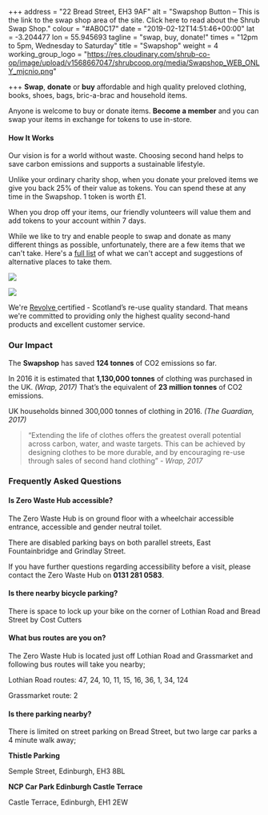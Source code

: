 +++
address = "22 Bread Street, EH3 9AF"
alt = "Swapshop Button – This is the link to the swap shop area of the site. Click here to read about the Shrub Swap Shop."
colour = "#AB0C17"
date = "2019-02-12T14:51:46+00:00"
lat = -3.204477
lon = 55.945693
tagline = "swap, buy, donate!"
times = "12pm to 5pm, Wednesday to Saturday"
title = "Swapshop"
weight = 4
working_group_logo = "https://res.cloudinary.com/shrub-co-op/image/upload/v1568667047/shrubcoop.org/media/Swapshop_WEB_ONLY_mjcnio.png"

+++
**Swap**, **donate** or **buy** affordable and high quality preloved clothing, books, shoes, bags, bric-a-brac and household items.

Anyone is welcome to buy or donate items. **Become a member** and you can swap your items in exchange for tokens to use in-store.

#### **How It Works**

Our vision is for a world without waste. Choosing second hand helps to save carbon emissions and supports a sustainable lifestyle.

Unlike your ordinary charity shop, when you donate your preloved items we give you back 25% of their value as tokens. You can spend these at any time in the Swapshop. 1 token is worth £1.

When you drop off your items, our friendly volunteers will value them and add tokens to your account within 7 days.

While we like to try and enable people to swap and donate as many different things as possible, unfortunately, there are a few items that we can't take. Here's a [full list](https://res.cloudinary.com/shrub-co-op/image/upload/v1571395647/shrubcoop.org/media/SwapshopDonations_edd2f9.pdf "Swapshop donations") of what we can't accept and suggestions of alternative places to take them.

![](https://res.cloudinary.com/shrub-co-op/image/upload/v1568759841/shrubcoop.org/media/swapshop_website_nnquzi.png)

![](https://res.cloudinary.com/shrub-co-op/image/upload/v1576369229/shrubcoop.org/media/revolve_website_gx3uvf.png)

We're [Revolve ](https://www.zerowastescotland.org.uk/revolve)certified - Scotland’s re-use quality standard. That means we're committed to providing only the highest quality second-hand products and excellent customer service.

### **Our Impact**

The **Swapshop** has saved **124 tonnes** of CO2 emissions so far.

In 2016 it is estimated that **1,130,000 tonnes** of clothing was purchased in the UK. _(Wrap, 2017)_ That’s the equivalent of **23 million tonnes** of CO2 emissions.

UK households binned 300,000 tonnes of clothing in 2016. _(The Guardian, 2017)_

> “Extending the life of clothes offers the greatest overall potential across carbon, water, and waste targets. This can be achieved by designing clothes to be more durable, and by encouraging re-use through sales of second hand clothing” _- Wrap, 2017_

### Frequently Asked Questions

#### Is Zero Waste Hub accessible?

The Zero Waste Hub is on ground floor with a wheelchair accessible entrance, accessible and gender neutral toilet.

There are disabled parking bays on both parallel streets, East Fountainbridge and Grindlay Street.

If you have further questions regarding accessibility before a visit, please contact the Zero Waste Hub on **0131 281 0583**.

#### Is there nearby bicycle parking?

There is space to lock up your bike on the corner of Lothian Road and Bread Street by Cost Cutters

#### What bus routes are you on?

The Zero Waste Hub is located just off Lothian Road and Grassmarket and following bus routes will take you nearby;

Lothian Road routes: 47, 24, 10, 11, 15, 16, 36, 1, 34, 124

Grassmarket route: 2

#### Is there parking nearby?

There is limited on street parking on Bread Street, but two large car parks a 4 minute walk away;

**Thistle Parking**

Semple Street, Edinburgh, EH3 8BL

**NCP Car Park Edinburgh Castle Terrace**

Castle Terrace, Edinburgh, EH1 2EW